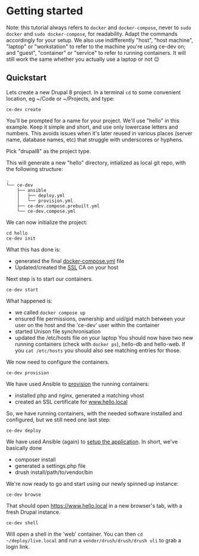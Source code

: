 # Getting started

Note: this tutorial always refers to `docker` and `docker-compose`, never to `sudo docker` and `sudo docker-compose`, for readability. Adapt the commands accordingly for your setup.
We also use indifferently "host", "host machine", "laptop" or "workstation" to refer to the machine you're using ce-dev on; and "guest", "container" or "service" to refer to running containers. It will still work the same whether you actually use a laptop or not &#128521;

## Quickstart
Lets create a new Drupal 8 project. In a terminal `cd` to some convenient location, eg ~/Code or ~/Projects, and type:

```
ce-dev create
```
You'll be prompted for a name for your project. We'll use "hello" in this example. Keep it simple and short, and use only lowercase letters and numbers. This avoids issues when it's later reused in various places (server name, database names, etc) that struggle with underscores or hyphens.

Pick "drupal8" as the project type.

This will generate a new "hello" directory, intialized as local git repo, with the following structure:
```
.
└── ce-dev
    ├── ansible
    │   ├── deploy.yml
    │   └── provision.yml
    ├── ce-dev.compose.prebuilt.yml
    └── ce-dev.compose.yml
```

We can now initialize the project:
```
cd hello
ce-dev init
```
What this has done is:
- generated the final [docker-compose.yml](compose) file
- Updated/created the [SSL](ssl) CA on your host

Next step is to start our containers.
```
ce-dev start
```
What happened is:
- we called `docker compose up`
- ensured file permissions, ownership and uid/gid match between your user on the host and the 'ce-dev' user within the container
- started Unison file synchronisation
- updated the /etc/hosts file on your laptop
You should now have two new running containers (check with `docker ps`), hello-db and hello-web. If you `cat /etc/hosts` you should also see matching entries for those.

We now need to configure the containers.
```
ce-dev provision
```
We have used Ansible to [provision](provision) the running containers:
- installed php and nginx, generated a matching vhost
- created an SSL certificate for www.hello.local

So, we have running containers, with the needed software installed and configured, but we still need one last step:
```
ce-dev deploy
```
We have used Ansible (again) to [setup the application](deploy). In short, we've basically done
- composer install
- generated a settings.php file
- drush install/path/to/vendor/bin

We're now ready to go and start using our newly spinned up instance:
```
ce-dev browse
```
That should open https://www.hello.local in a new browser's tab, with a fresh Drupal instance.
```
ce-dev shell
```
Will open a shell in the 'web' container. You can then `cd ~/deploy/live.local` and run a `vendor/drush/drush/drush uli` to grab a login link.
